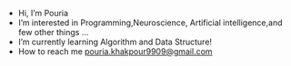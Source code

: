 - Hi, I’m Pouria
- I’m interested in Programming,Neuroscience, Artificial intelligence,and few other things ...
- I’m currently learning Algorithm and Data Structure!
- How to reach me pouria.khakpour9909@gmail.com
